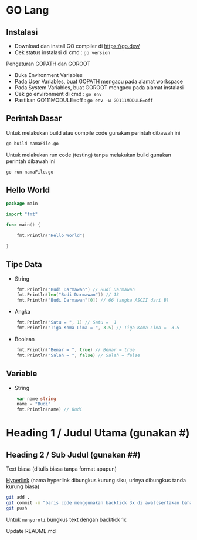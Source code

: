# GO Lang

## Instalasi
- Download dan install GO compiler di https://go.dev/
- Cek status instalasi di cmd : `go version`

Pengaturan GOPATH dan GOROOT
- Buka Environment Variables
- Pada User Variables, buat GOPATH mengacu pada alamat workspace
- Pada System Variables, buat GOROOT mengacu pada alamat instalasi
- Cek go environment di cmd : `go env`
- Pastikan GO111MODULE=off : `go env -w GO111MODULE=off`

## Perintah Dasar
Untuk melakukan build atau compile code gunakan perintah dibawah ini
```cmd
go build namaFile.go
```

Untuk melakukan run code (testing) tanpa melakukan build gunakan perintah dibawah ini
```cmd
go run namaFile.go
```

## Hello World
```go
package main

import "fmt"

func main() {

	fmt.Println("Hello World")

}
```

## Tipe Data
- String
```go
	fmt.Println("Budi Darmawan") // Budi Darmawan
	fmt.Println(len("Budi Darmawan")) // 13
	fmt.Println("Budi Darmawan"[0]) // 66 (angka ASCII dari B)
```
- Angka
```go
	fmt.Println("Satu = ", 1) // Satu =  1
	fmt.Println("Tiga Koma Lima = ", 3.5) // Tiga Koma Lima =  3.5
```
- Boolean
```go
	fmt.Println("Benar = ", true) // Benar = true
	fmt.Println("Salah = ", false) // Salah = false
```

## Variable
- String
```go
	var name string
	name = "Budi"
	fmt.Println(name) // Budi
```


##
##

# Heading 1 / Judul Utama (gunakan #)

## Heading 2 / Sub Judul (gunakan ##)

Text biasa (ditulis biasa tanpa format apapun)

[Hyperlink](https://www.google.com) (nama hyperlink dibungkus kurung siku, urlnya dibungkus tanda kurung biasa)

```bash
git add .
git commit -m "baris code menggunakan backtick 3x di awal(sertakan bahasanya) dan akhir code"
git push
```

Untuk `menyoroti` bungkus text dengan backtick 1x

Update README.md
